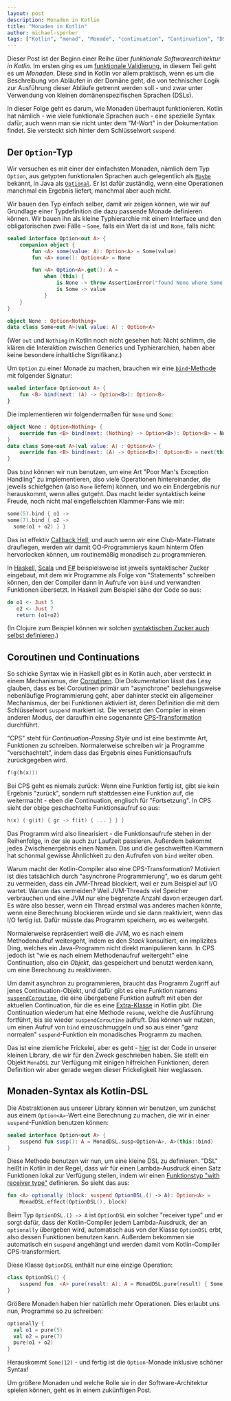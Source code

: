 ```yaml
---
layout: post
description: Monaden in Kotlin
title: "Monaden in Kotlin"
author: michael-sperber
tags: ["Kotlin", "monad", "Monade", "continuation", "Continuation", "DSL"]
---
```


Dieser Post ist der Beginn einer Reihe über *funktionale
Softwarearchitektur in Kotlin*.  Im ersten ging es um [funktionale
Validierung](https://funktionale-programmierung.de/2023/01/19/kotlin-validation.html),
in diesem Teil geht es um *Monaden*.  Diese sind in Kotlin vor allem
praktisch, wenn es um die Beschreibung von Abläufen in der Domäne
geht, die von technischer Logik zur Ausführung dieser Abläufe getrennt
werden soll - und zwar unter Verwendung von kleinen
domänenspezifischen Sprachen (DSLs).

In dieser Folge geht es darum, wie Monaden überhaupt funktionieren.
Kotlin hat nämlich - wie viele funktionale Sprachen auch - eine
spezielle Syntax dafür, auch wenn man sie nicht unter dem "M-Wort" in
der Dokumentation findet.  Sie versteckt sich hinter dem Schlüsselwort
`suspend`.

<!-- more start -->

## Der `Option`-Typ

Wir versuchen es mit einer der einfachsten Monaden, nämlich dem Typ
`Option`, aus getypten funktionalen Sprachen auch gelegentlich als
[`Maybe`](https://wiki.haskell.org/Maybe) bekannt, in Java als
[`Optional`](https://docs.oracle.com/javase/8/docs/api/java/util/Optional.html).
Er ist dafür zuständig, wenn eine Operationen manchmal ein Ergebnis
liefert, manchmal aber auch nicht.

Wir bauen den Typ einfach selber, damit wir zeigen können, wie wir auf
Grundlage einer Typdefinition die dazu passende Monade definieren
können.  Wir bauen ihn als kleine Typhierarchie mit einem Interface
und den obligatorischen zwei Fälle – `Some`, falls ein Wert da ist und
`None`, falls nicht:

```kotlin
sealed interface Option<out A> {
    companion object {
        fun <A> some(value: A): Option<A> = Some(value)
        fun <A> none(): Option<A> = None

        fun <A> Option<A>.get(): A =
            when (this) {
                is None -> throw AssertionError("found None where Some was expected")
                is Some -> value
            }
    }
}

object None : Option<Nothing>
data class Some<out A>(val value: A) : Option<A>
```

(Wer `out` und `Nothing` in Kotlin noch nicht gesehen hat: Nicht
schlimm, die klären die Interaktion zwischen Generics und
Typhierarchien, haben aber keine besondere inhaltliche Signifikanz.)

Um `Option` zu einer Monade zu machen, brauchen wir eine
[`bind`-Methode](https://de.wikipedia.org/wiki/Monade_(Informatik)) mit folgender Signatur:

```kotlin
sealed interface Option<out A> {
    fun <B> bind(next: (A) -> Option<B>): Option<B>
}
```

Die implementieren wir folgendermaßen für `None` und `Some`:

```kotlin
object None : Option<Nothing> {
    override fun <B> bind(next: (Nothing) -> Option<B>): Option<B> = None
}
data class Some<out A>(val value: A) : Option<A> {
    override fun <B> bind(next: (A) -> Option<B>): Option<B> = next(this.value)
}
```

Das `bind` können wir nun benutzen, um eine Art "Poor Man's Exception
Handling"  zu implementieren, also viele Operationen hintereinander,
die jeweils schiefgehen (also `None` liefern) können, und wo ein
Endergebnis nur herauskommt, wenn alles gutgeht.  Das macht leider
syntaktisch keine Freude, noch nicht mal eingefleischten
Klammer-Fans wie mir:

```kotlin
some(5).bind { o1 ->
some(7).bind { o2 ->
  some(o1 + o2) } }
```

Das ist effektiv [Callback Hell](http://callbackhell.com/), und auch
wenn wir eine Club-Mate-Flatrate drauflegen, werden wir damit
OO-Programmierys kaum hinterm Ofen hervorlocken können, um
routinemäßig monadisch zu programmieren.

In [Haskell](https://en.wikibooks.org/wiki/Haskell/do_notation),
[Scala](https://docs.scala-lang.org/tour/for-comprehensions.html) und
[F#](https://learn.microsoft.com/en-us/dotnet/fsharp/language-reference/computation-expressions)
beispielsweise ist jeweils syntaktischer Zucker eingebaut, mit dem wir
Programme als Folge von "Statements" schreiben können, den der
Compiler dann in Aufrufe von `bind` und verwandten Funktionen
übersetzt.  In Haskell zum Beispiel sähe der Code so aus:

```haskell
do o1 <- Just 5
   o2 <- Just 7
   return (o1+o2)
```

(In Clojure zum Beispiel können wir solchen [syntaktischen Zucker auch
selbst
definieren](https://funktionale-programmierung.de/2023/04/27/clojure-monads.html).)

## Coroutinen und Continuations

So schicke Syntax wie in Haskell gibt es in Kotlin auch, aber
versteckt in einem Mechanismus, der
[Coroutinen](https://kotlinlang.org/docs/coroutines-guide.html).  Die
Dokumentation lässt das Lesy glauben, dass es bei Coroutinen primär um
"asynchrone" beziehungsweise nebenläufige Programmierung geht, aber
dahinter steckt ein allgemeiner Mechanismus, der bei Funktionen
aktiviert ist, deren Definition die mit dem Schlüsselwort `suspend`
markiert ist.  Die versetzt den Compiler in einen anderen Modus, der
daraufhin eine sogenannte
[CPS-Transformation](https://de.wikipedia.org/wiki/Continuation-Passing_Style)
durchführt.

"CPS" steht für *Continuation-Passing Style* und ist eine bestimmte
Art, Funktionen zu schreiben.  Normalerweise schreiben wir ja
Programme "verschachtelt", indem dass das Ergebnis eines Funktionsaufrufs
zurückgegeben wird.

```kotlin
f(g(h(x)))
```

Bei CPS geht es niemals zurück: Wenn eine Funktion fertig ist, gibt
sie kein Ergebnis "zurück", sondern ruft stattdessen eine Funktion
auf, die weitermacht - eben die Continuation, englisch für
"Fortsetzung".   In CPS sieht der obige geschachtelte Funktionsaufruf
so aus:

```kotlin
h(x) { g(it) { gr -> f(it) { ... } } }
```

Das Programm wird also linearisiert - die Funktionsaufrufe stehen in
der Reihenfolge, in der sie auch zur Laufzeit passieren.  Außerdem
bekommt jedes Zwischenergebnis einen Namen.  Das und die geschweiften
Klammern hat schonmal gewisse Ähnlichkeit zu den Aufrufen von `bind`
weiter oben.

Warum macht der Kotlin-Compiler also eine CPS-Transformation?
Motiviert ist dies tatsächlich durch "asynchrone Programmierung", wo
es darum geht zu vermeiden, dass ein JVM-Thread blockiert, weil er zum
Beispiel auf I/O wartet.  Warum das vermeiden?  Weil JVM-Threads viel
Speicher verbrauchen und eine JVM nur eine begrenzte Anzahl davon
erzeugen darf.  Es wäre also besser, wenn ein Thread erstmal was
anderes machen könnte, wenn eine Berechnung blockieren würde und sie
dann reaktiviert, wenn das I/O fertig ist.  Dafür müsste das Programm
speichern, wo es weitergeht.

Normalerweise repräsentiert weiß die JVM, wo es nach einem
Methodenaufruf weitergeht, indem es den *Stack* konsultiert, ein
implizites Ding, welches ein Java-Programm nicht direkt manipulieren
kann.  In CPS jedoch ist "wie es nach einem Methodenaufruf weitergeht"
eine Continuation, also ein *Objekt*, das gespeichert und benutzt
werden kann, um eine Berechnung zu reaktivieren.

Um damit asynchron zu programmieren, braucht das Programm Zugriff auf
jenes Continuation-Objekt, und dafür gibt es eine Funktion namens
[`suspendCoroutine`](https://kotlinlang.org/api/latest/jvm/stdlib/kotlin.coroutines/suspend-coroutine.html),
die eine übergebene Funktion aufruft mit eben der aktuellen
Continuation, für die es eine
[Extra-Klasse](https://kotlinlang.org/api/latest/jvm/stdlib/kotlin.coroutines/-continuation/)
in Kotlin gibt.  Die Continuation wiederum hat eine Methode `resume`,
welche die Ausführung fortführt, bis sie wieder `suspendCoroutine`
aufruft.  Das können wir nutzen, um einen Aufruf von `bind`
einzuschmuggeln und so aus einer "ganz normalen" `suspend`-Funktion
ein monadisches Programm zu machen.

Das ist eine ziemliche Frickelei, aber es geht -
[hier](https://github.com/active-group/kotlin-free-monad/blob/main/src/main/kotlin/de/activegroup/FreeMonad.kt)
ist der Code in unserer kleinen Library, die wir für den Zweck
geschrieben haben.  Sie stellt ein Objekt `MonaDSL` zur Verfügung mit
einigen hilfreichen Funktionen, deren Definition wir aber gerade wegen
dieser Frickeligkeit hier weglassen.

## Monaden-Syntax als Kotlin-DSL

Die Abstraktionen aus unserer Library können wir benutzen, um zunächst
aus einem `Option<A>`-Wert eine Berechnung zu
machen, die wir in einer `suspend`-Funktion benutzen können:

```kotlin
sealed interface Option<out A> {
    suspend fun susp(): A = MonadDSL.susp<Option<A>, A>(this::bind)
}
```

Diese Methode benutzen wir nun, um eine kleine DSL zu definieren.
"DSL" heißt in Kotlin in der Regel, dass wir für einen Lambda-Ausdruck
einen Satz Funktionen lokal zur Verfügung stellen, indem wir einen
[Funktionstyp "with receiver
type"](https://kotlinlang.org/docs/lambdas.html#function-types)
definieren.  So sieht das aus:

```kotlin
fun <A> optionally (block: suspend OptionDSL.() -> A): Option<A> =
	MonadDSL.effect(OptionDSL(), block)
```

Beim Typ `OptionDSL.() -> A` ist `OptionDSL` ein solcher "receiver
type" und er sorgt dafür, dass der Kotlin-Compiler jedem
Lambda-Ausdruck, der an `optionally` übergeben wird, automatisch aus
von der Klasse `OptionDSL` erbt, also dessen Funktionen benutzen
kann.  Außerdem bekommen sie automatisch ein `suspend` angehängt und
werden damit vom Kotlin-Compiler CPS-transformiert.

Diese Klasse `OptionDSL` enthält nur eine einzige Operation:

```kotlin
class OptionDSL() {
    suspend fun  <A> pure(result: A): A = MonadDSL.pure(result) { Some(it) }
}
```

Größere Monaden haben hier natürlich mehr Operationen.  Dies erlaubt
uns nun, Programme so zu schreiben:

```kotlin
optionally {
  val o1 = pure(5)
  val o2 = pure(7)
  pure(o1 + o2)
}
```

Herauskommt `Some(12)` - und fertig ist die `Option`-Monade inklusive
schöner Syntax!

Um größere Monaden und welche Rolle sie in der Software-Architektur
spielen können, geht es in einem zukünftigen Post.
